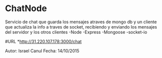 # ChatNode 


Servicio de chat que guarda los mensajes atraves de mongo db y un cliente que actualiza la info a traves de socket, recibiendo y enviando los mensajes del servidor y los otros clientes
-Node
-Express
-Mongoose
-socket-io

#URL
*http://31.220.107.178:3000/chat

Autor: Israel Canul 
Fecha: 14/10/2015
